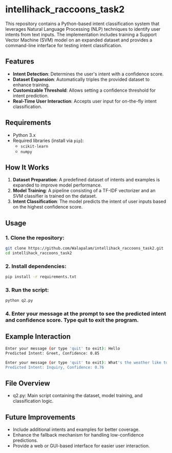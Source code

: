 # intellihack_raccoons_task2

This repository contains a Python-based intent classification system that leverages Natural Language Processing (NLP) techniques to identify user intents from text inputs. The implementation includes training a Support Vector Machine (SVM) model on an expanded dataset and provides a command-line interface for testing intent classification.

## Features

- **Intent Detection**: Determines the user's intent with a confidence score.
- **Dataset Expansion**: Automatically triples the provided dataset to enhance training.
- **Customizable Threshold**: Allows setting a confidence threshold for intent prediction.
- **Real-Time User Interaction**: Accepts user input for on-the-fly intent classification.

## Requirements

- Python 3.x
- Required libraries (install via `pip`):
  - `scikit-learn`
  - `numpy`

## How It Works

1. **Dataset Preparation**: A predefined dataset of intents and examples is expanded to improve model performance.
2. **Model Training**: A pipeline consisting of a TF-IDF vectorizer and an SVM classifier is trained on the dataset.
3. **Intent Classification**: The model predicts the intent of user inputs based on the highest confidence score.

## Usage

### 1. Clone the repository:

   ```bash
   git clone https://github.com/Walapalam/intellihack_raccoons_task2.git
   cd intellihack_raccoons_task2
```

### 2. Install dependencies:

```bash
pip install -r requirements.txt
```
### 3. Run the script:

```bash
python q2.py
```

### 4. Enter your message at the prompt to see the predicted intent and confidence score. Type quit to exit the program.

## Example Interaction
```bash
Enter your message (or type 'quit' to exit): Hello
Predicted Intent: Greet, Confidence: 0.85

Enter your message (or type 'quit' to exit): What's the weather like today?
Predicted Intent: Inquiry, Confidence: 0.76
```

## File Overview
 - q2.py: Main script containing the dataset, model training, and classification logic.

## Future Improvements
- Include additional intents and examples for better coverage.
- Enhance the fallback mechanism for handling low-confidence predictions.
- Provide a web or GUI-based interface for easier user interaction.
